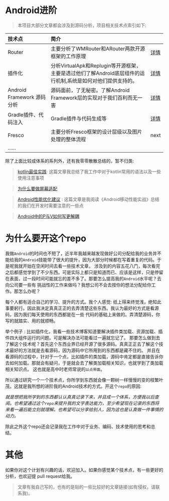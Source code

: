 # Android进阶

>本项目大部分文章都会涉及到源码分析，项目相关技术点索引如下:

|技术点|简介||
|:----|:-----|:-----|
|Router|主要分析了WMRouter和ARouter两款开源框架的工作原理|<a href="router/README.md">详情</a>|
|插件化|分析VirtualApk和Replugin等开源框架，主要是透过他们了解Android底层组件的运行机制,系统是如何对他们提供支持的。|<a href="插件化/README.md">详情</a>|
|Android Framework 源码分析|源码面前，了无秘密。了解Android Framework层的实现对于我们百利而无一害|[详情](AndroidFramework源码分析/README.md)|
|Gradle插件、代码注入|Gradle插件与代码生成等|<a href="gradle插件与字节码注入/README.md">详情</a>|
|Fresco|主要分析Fresco框架的设计层级以及图片处理的整体流程|next|
|......| |


 除了上面比较成体系的系列外，还有我零零散散总结的，暂不归类:

> [kotlin最佳实践](零散但很重要/kotlin最佳实践.md): 这篇文章我总结了我工作中对于kotlin常用的语法以及一些使用注意事项

> [为什么要做屏幕适配](零散但很重要/使用dp做屏幕适配会出现的问题.md) 

> [Android性能优化建议](零散但很重要/Android性能优化建议.md) : 这篇文章是我阅读《Android移动性能实战》总结的我们在开发时需要注意的一些点

> [Android中的P与V如何写更解耦](零散但很重要/Android中的P与V如何写更解耦.md) 

# 为什么要开这个repo

我做`Android`的时间也不短了，近半年我越来越发现做好公司分配给我的业务并不能给我的`Android`技能带了很大的提升，因为大部分时候都在写着重复的代码。于是呢我就开始在空闲时间去看一些技术文章，
涉及到的内容五花八门，每次看完之后都感觉学到了不少东西。可是实际上都只是知道而已、应该是这样，只是停留在表面，过一段时间可能就忘的差不多了。那要怎么提高我的`Android`水平呢？去向公司要一些有
挑战性的工作来做吗？我想公司不会去按你的想法分配给你工作。那怎么办呢？

每个人都有适合自己的学习、提升的方式。我个人感觉: 纸上得来终觉浅，绝知此事要躬行。因此我决定真真正正的去弄清楚这些东西。我认为最好的方式是看源码，因为我们每天使用的东西都是在一些
代码的基础上来做的。弄清楚源码，你写的就踏实、用的就顺畅。

举个例子 : 比如插件化，我看一些技术博客知道要解决插件类加载、资源加载、插件四大组件运行的问题。可是解决办法可能看过一遍就忘记了。
那要怎么做到去了解这个技术呢？首先这个东西业界已经开源了很多源码。真真正正去了解这个技术最好的方法就是去看源码，因为源码中它所用到的东西都是藏不住的。
并且在看源码的过程中，针对于一个点，比如插件的类加载，源码中肯定都是直接告诉你去如何加载。那就会有疑问，于是就会去了解类加载相关知识，也就学到了类加载相关知识点。
这也就是高中时老师常说的`以点带面`。

所以通过研究一个一个技术点，你所学到东西就会像一颗树一样慢慢的变的枝繁叶茂。这就是我所想的进阶我的Android技术的方式。开这个`repo`的原因:

*就是想把我所学到的东西都认认真真记录下来，并且成一个体系，方便我以后查阅。也希望通过这个`repo`来提升我的文字表达能力，至少希望现在记录的东西将来看一遍后能立刻就理解。也希望可以分享给别人，因为这也是认真做一件事情的动力。*

除此之外这个repo还会记录我在工作中对于业务、编码、技术使用的思考和总结。

# 其他

如果你对这个计划有兴趣的话，欢迎加入。如果你感觉某个技术点，有一些更好的分析，也欢迎提 pull request给我。

>文章有我自己写的，也有的是贴的一些比较好的文章链接(如有侵权，请联系我)。








